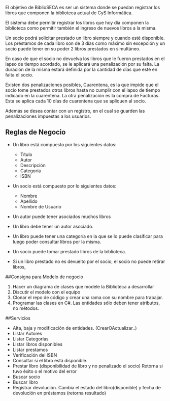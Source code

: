El objetivo de BiblioSECA es ser un sistema donde se puedan registrar los libros que componen la biblioteca actual de CyS Informática.

El sistema debe permitir registrar los libros que hoy día componen la biblioteca como permitir también el ingreso de nuevos libros a la misma.

Un socio podrá solicitar prestado un libro siempre y cuando esté disponible. Los préstamos de cada libro son de 3 días como máximo sin excepción y un socio puede tener en su poder 2 libros prestados en simultáneo.

En caso de que el socio no devuelva los libros que le fueron prestados en el lapso de tiempo acordado, se le aplicará una penalización por su falta. La duración de la misma estará definida por la cantidad de días que esté en falta el socio. 

Existen dos penalizaciones posibles, Cuarentena, es la que impide que el socio tome prestados otros libros hasta no cumplir con el lapso de tiempo indicado en la cuarentena. La otra penalización es la compra de Facturas. Esta se aplica cada 10 días de cuarentena que se apliquen al socio.

Además se desea contar con un registro, en el cual se guarden las penalizaciones impuestas a los usuarios. 
## Reglas de Negocio
- Un libro está compuesto por los siguientes datos:
  - Título
  - Autor
  - Descripción
  - Categoría
  - ISBN

- Un socio está compuesto por lo siguientes datos:
  - Nombre
  - Apellido
  - Nombre de Usuario
- Un autor puede tener asociados muchos libros
- Un libro debe tener un autor asociado.
- Un libro puede tener una categoría en la que se lo puede clasificar para luego poder consultar libros por la misma.
- Un socio puede tomar prestado libros de la biblioteca.
- Si un libro prestado no es devuelto por el socio, el socio no puede retirar libros,

##Consigna para Modelo de negocio

1. Hacer un diagrama de clases que modele la Biblioteca a desarrollar
2. Discutir el modelo con el equipo
3. Clonar el repo de código y crear una rama con su nombre para trabajar.
4. Programar las clases en C#. Las entidades sólo deben tener atributos, no métodos.


##Servicios

- Alta, baja y modificación de entidades. (CrearOActualizar..)
- Listar Autores
- Listar Categorías
- Listar libros disponibles
- Listar prestamos
- Verificación del ISBN
- Consultar si el libro está disponible.
- Prestar libro (disponibilidad de libro y no penalizado el socio) Retorna si tuvo éxito o el motivo del error
- Buscar socio
- Buscar libro
- Registrar devolución. Cambia el estado del libro(disponible) y fecha de devolución en préstamos (retorna resultado)